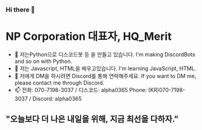 ### Hi there 👋

# NP Corporation 대표자, HQ_Merit

- 🔭 저는Python으로 디스코드봇 등 을 만들고 있습니다.
      I'm making DiscordBots and so on with Python.
- 🌱 저는 Javascript, HTML을 배우고있습니다.
      I'm learning JavaScript, HTML.
- 💬 저에게 DM을 하시려면 Discord를 통해 연락해주세요.
      If you want to DM me, please contact me through Discord.
- 📫 전화: 070-7198-3037 / 디스코드: alpha0365
     Phone: (KR)070-7198-3037 / Discord: alpha0365

  
## "오늘보다 더 나은 내일을 위해, 지금 최선을 다하자."
 
